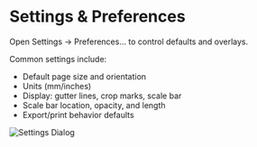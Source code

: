 # Settings & Preferences

Open Settings → Preferences… to control defaults and overlays.

Common settings include:
- Default page size and orientation
- Units (mm/inches)
- Display: gutter lines, crop marks, scale bar
- Scale bar location, opacity, and length
- Export/print behavior defaults

![Settings Dialog](../docs/images/18-settings-dialog.png)
